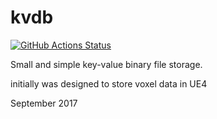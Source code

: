 # kvdb

[![GitHub Actions Status](https://github.com/bw2012/UE4-kvdb-simple/workflows/CodeQL/badge.svg?branch=master)](https://github.com/bw2012/UE4-kvdb-simple/actions) 

Small and simple key-value binary file storage. 

initially was designed to store voxel data in UE4 

September 2017


